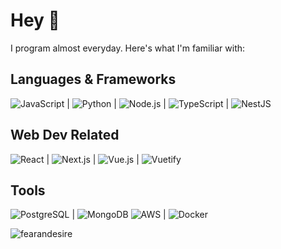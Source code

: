 # Hey 👋
I program almost everyday. Here's what I'm familiar with:
## Languages & Frameworks
![JavaScript](https://img.shields.io/badge/-JavaScript-F7DF1E?logo=javascript&logoColor=white&style=flat-square) | ![Python](https://img.shields.io/badge/-Python-3776AB?logo=python&logoColor=white&style=flat) | ![Node.js](https://img.shields.io/badge/-Node.js-339933?logo=node.js&logoColor=white&style=flat-square) | ![TypeScript](https://img.shields.io/badge/-TypeScript-007ACC?logo=typescript&logoColor=white&style=flat-square) | ![NestJS](https://img.shields.io/badge/-NestJS-E0234E?logo=nestjs&logoColor=white&style=flat-square)
## Web Dev Related
![React](https://img.shields.io/badge/-React-61DAFB?logo=react&logoColor=white&style=flat-square) | ![Next.js](https://img.shields.io/badge/-Next.js-000000?logo=next.js&logoColor=white&style=flat-square) | ![Vue.js](https://img.shields.io/badge/-Vue.js-4FC08D?logo=vue.js&logoColor=white&style=flat-square) | ![Vuetify](https://img.shields.io/badge/-Vuetify-1867C0?logo=vuetify&logoColor=white&style=flat-square)
## Tools
![PostgreSQL](https://img.shields.io/badge/-PostgreSQL-336791?logo=postgresql&logoColor=white&style=flat-square) | ![MongoDB](https://img.shields.io/badge/-MongoDB-47A248?logo=mongodb&logoColor=white&style=flat-square)
![AWS](https://img.shields.io/badge/-AWS-232F3E?logo=amazon-aws&logoColor=white&style=flat-square) | ![Docker](https://img.shields.io/badge/-Docker-2496ED?logo=docker&logoColor=white&style=flat-square)


<p align="left"> <img src="https://github-readme-stats.vercel.app/api?username=fearandesire&show_icons=true&theme=dracula&hide_rank=true" alt="fearandesire"/>
